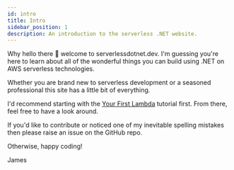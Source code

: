 ```yaml
---
id: intro
title: Intro
sidebar_position: 1
description: An introduction to the serverless .NET website.
---
```


Why hello there 👋 welcome to serverlessdotnet.dev. I'm guessing you're here to learn about all of the wonderful things you can build using .NET on AWS serverless technologies.

Whether you are brand new to serverless development or a seasoned professional this site has a little bit of everything. 

I'd recommend starting with the [Your First Lambda](./docs/category/your-first-lambda) tutorial first. From there, feel free to have a look around.

If you'd like to contribute or noticed one of my inevitable spelling mistakes then please raise an issue on the GitHub repo.

Otherwise, happy coding! 

James